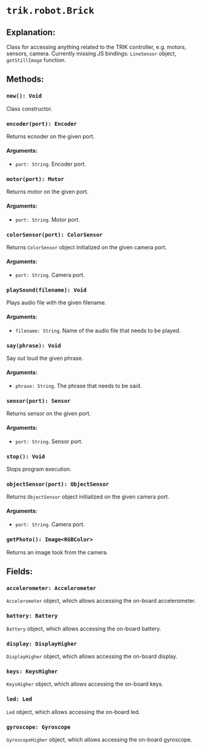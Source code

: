 `trik.robot.Brick`
================

Explanation:
------------
Class for accessing anything related to the TRIK controller, e.g. motors, sensors, camera.
Currently missing JS bindings: `LineSensor` object, `getStillImage` function.

Methods:
--------
### `new(): Void`
Class constructor.

### `encoder(port): Encoder`
Returns ecnoder on the given port.
#### Arguments:
- `port: String`. Encoder port.

### `motor(port): Motor`
Returns motor on the given port.
#### Arguments:
- `port: String`. Motor port.

### `colorSensor(port): ColorSensor`
Returns `ColorSensor` object initialized on the given camera port.
#### Arguments:
- `port: String`. Camera port.

### `playSound(filename): Void`
Plays audio file with the given filename.
#### Arguments:
- `filename: String`. Name of the audio file that needs to be played.

### `say(phrase): Void`
Say out loud the given phrase.
#### Arguments:
- `phrase: String`. The phrase that needs to be said.

### `sensor(port): Sensor`
Returns sensor on the given port.
#### Arguments:
- `port: String`. Sensor port.

### `stop(): Void`
Stops program execution.

### `objectSensor(port): ObjectSensor`
Returns `ObjectSensor` object initialized on the given camera port.
#### Arguments:
- `port: String`. Camera port.

### `getPhoto(): Image<RGBColor>`
Returns an image took from the camera.


Fields:
-------
### `accelerometer: Accelerometer`
`Accelerometer` object, which allows accessing the on-board accelerometer.
### `battery: Battery`
`Battery` object, which allows accessing the on-board battery.
### `display: DisplayHigher`
`DisplayHigher` object, which allows accessing the on-board display.
### `keys: KeysHigher`
`KeysHigher` object, which allows accessing the on-board keys.
### `led: Led`
`Led` object, which allows accessing the on-board led.
### `gyroscope: Gyroscope`
`GyroscopeHigher` object, which allows accessing the on-board gyroscope.